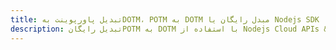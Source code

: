 ---title: تبدیل پاورپوینت بهDOTM، POTM به DOTM مبدل رایگان یا Nodejs SDKdescription: تبدیل رایگانPOTM به DOTM با استفاده از Nodejs Cloud APIs & SDK. همچنین اسناد Microsoft PowerPoint را در Cloud ایجاد، ویرایش و رندر کنید.---
